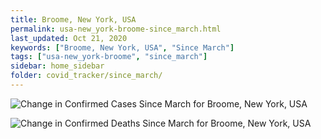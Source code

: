 ```yaml
---
title: Broome, New York, USA
permalink: usa-new_york-broome-since_march.html
last_updated: Oct 21, 2020
keywords: ["Broome, New York, USA", "Since March"]
tags: ["usa-new_york-broome", "since_march"]
sidebar: home_sidebar
folder: covid_tracker/since_march/
---
```


![Change in Confirmed Cases Since March for Broome, New York, USA](images/graphs/usa-new_york-broome-delta_confirmed-since_march_graph.png)

![Change in Confirmed Deaths Since March for Broome, New York, USA](images/graphs/usa-new_york-broome-delta_deaths-since_march_graph.png)
